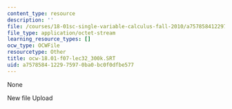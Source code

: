 ```yaml
---
content_type: resource
description: ''
file: /courses/18-01sc-single-variable-calculus-fall-2010/a7578584122975970ba0bc0f0dfbe577_ocw-18.01-f07-lec32_300k.SRT
file_type: application/octet-stream
learning_resource_types: []
ocw_type: OCWFile
resourcetype: Other
title: ocw-18.01-f07-lec32_300k.SRT
uid: a7578584-1229-7597-0ba0-bc0f0dfbe577
---
```

None

New file Upload